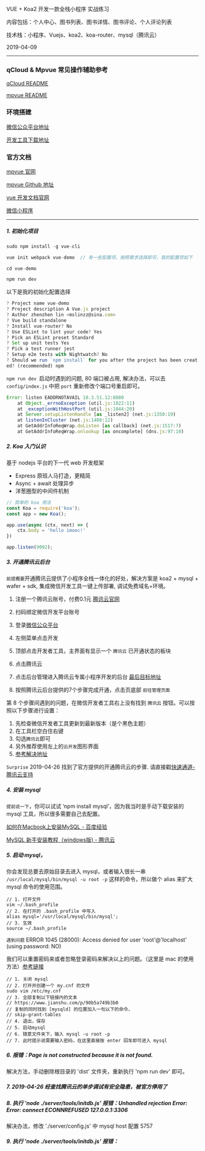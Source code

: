 VUE + Koa2 开发一款全栈小程序 实战练习

内容包括：个人中心、图书列表、图书详情、图书评论、个人评论列表

技术栈：小程序、Vuejs、koa2、koa-router、mysql（腾讯云）

2019-04-09

---

### qCloud & Mpvue 常见操作辅助参考

[qCloud README](./README-qCloud.md)

[mpvue README](./README-mpvue.md)

### 环境搭建
[微信公众平台地址](https://mp.weixin.qq.com)

[开发工具下载地址](https://developers.weixin.qq.com/miniprogram/dev/devtools/download.html)

### 官方文档
[mpvue 官网](http://mpvue.com/)

[mpvue Github 地址](https://github.com/Meituan-Dianping/mpvue)

[vue 开发文档官网](https://cn.vuejs.org/v2/guide/)

[微信小程序](https://developers.weixin.qq.com/miniprogram/dev/index.html)

---

##### 1. 初始化项目

```js
sudo npm install -g vue-cli

vue init webpack vue-demo  // 有一些配置项，按照需求选择即可，我的配置项如下

cd vue-demo

npm run dev
```

以下是我的初始化配置选择

```js
? Project name vue-demo
? Project description A Vue.js project
? Author zhenzhen lin <mslinzz@sina.com>
? Vue build standalone
? Install vue-router? No
? Use ESLint to lint your code? Yes
? Pick an ESLint preset Standard
? Set up unit tests Yes
? Pick a test runner jest
? Setup e2e tests with Nightwatch? No
? Should we run `npm install` for you after the project has been creat
ed? (recommended) npm
```

`npm run dev `启动时遇到的问题, 80 端口被占用, 解决办法，可以去 `config/index.js` 中把 `port` 重新修改个端口号重启即可。

```js
Error: listen EADDRNOTAVAIL 10.3.51.12:8080
    at Object._errnoException (util.js:1022:11)
    at _exceptionWithHostPort (util.js:1044:20)
    at Server.setupListenHandle [as _listen2] (net.js:1350:19)
    at listenInCluster (net.js:1408:12)
    at GetAddrInfoReqWrap.doListen [as callback] (net.js:1517:7)
    at GetAddrInfoReqWrap.onlookup [as oncomplete] (dns.js:97:10)
```

##### 2. Koa 入门认识

基于 nodejs 平台的下一代 web 开发框架

- Express 原班人马打造，更精简
- Async + await 处理异步
- 洋葱圈型的中间件机制

```js
// 简单的 koa 用法
const Koa = require('koa');
const app = new Koa();

app.use(async (ctx, next) => {
    ctx.body = 'hello imooc!'
})

app.listen(9092);
```

##### 3. 开通腾讯云后台

`前提概要`开通腾讯云提供了小程序全栈一体化的好处，解决方案是 koa2 + mysql + wafer + sdk, 集成微信开发工具一键上传部署, 调试免费域名+环境。

1. 注册一个腾讯云账号，付费0.1元 [腾讯云官网](https://console.qcloud.com/)

2. 扫码绑定微信开发平台账号

3. 登录[微信公众平台](https://mp.weixin.qq.com) 

4. 左侧菜单点击开发

5. 顶部点击开发者工具，主界面有显示一个 `腾讯云` 已开通状态的板块

6. 点击腾讯云

7. 点击后台管理进入腾讯云专属小程序开发的后台 [最后目标地址](https://console.qcloud.com/lav2/dev)

8. 按照腾讯云后台提供的7个步骤完成开通，点击页底部 `前往管理页面`

第 8 个步骤间遇到的问题，在微信开发者工具右上没有找到 `腾讯云` 按钮。可以按照以下步骤进行设置：

1. 先检查微信开发者工具更新到最新版本（是个黑色主题）
2. 在工具栏空白住右键
3. 勾选`腾讯云`即可
4. 另外推荐使用左上的`云开发`图形界面
5. [参考解决地址](https://www.jianshu.com/p/5dd5c2d885ec)

`Surprise` 2019-04-26 找到了官方提供的开通腾讯云的步骤. 请直接戳[快速通道-腾讯云支持](https://developers.weixin.qq.com/miniprogram/dev/qcloud/qcloud.html#%E4%BB%8B%E7%BB%8D)

##### 4. 安装 mysql

`提前说一下`，你可以试试 ‘npm install mysql’，因为我当时是手动下载安装的 mysql 工具，所以很多需要自己去配置。

[如何在Macbook上安装MySQL - 百度经验](https://jingyan.baidu.com/article/fa4125ac0e3c2928ac709204.html)

[MySQL 新手安装教程（windows版) - 腾讯云](https://cloud.tencent.com/developer/article/1359123)

##### 5. 启动 mysql，

你会发现总要去原始目录去进入 mysql，或者输入很长一串 `/usr/local/mysql/bin/mysql -u root -p` 这样的命令，所以做个 alias 来扩大 mysql 命令的使用范围。

```
// 1. 打开文件
vim ~/.bash_profile
// 2. 在打开的 .bash_profile 中写入
alias mysql='/usr/local/mysql/bin/mysql';
// 3. 生效
source ~/.bash_profile
```

`遇到问题` ERROR 1045 (28000): Access denied for user 'root'@'localhost' (using password: NO)

我们可以重置密码来或者忽略登录密码来解决以上的问题。（这里是 mac 的使用方法）[参考链接](https://www.jianshu.com/p/628bcf8bb557)

```
// 1. 关闭 mysql
// 2. 打开并创建一个 my.cnf 的文件
sudo vim /etc/my.cnf
// 3. 全部复制以下链接内的文本
// https://www.jianshu.com/p/90b5a749b3b0
// 复制的同时找到 [mysqld] 的位置加入一句以下的命令，
// skip-grant-tables
// 4. 退出，保存
// 5. 启动mysql
// 6. 随意文件夹下，输入 mysql -u root -p 
// 7. 此时提示说需要输入密码，在这里直接按 enter 回车即可进入 mysql
```

##### 6. 报错：Page is not constructed because it is not found.

解决方法，手动删除根目录的 'dist' 文件夹，重新执行 'npm run dev' 即可。

##### 7. 2019-04-26 经查找腾讯云的单步调试有安全隐患，被官方停用了

##### 8. 执行 'node ./server/tools/initdb.js' 报错：Unhandled rejection Error: Error: connect ECONNREFUSED 127.0.0.1:3306

解决办法，修改 './server/config.js' 中 mysql host 配置 5757

##### 9. 执行 'node ./server/tools/initdb.js' 报错：